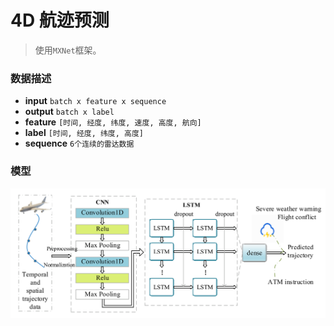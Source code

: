 # 4D 航迹预测

> 使用`MXNet`框架。

### 数据描述

- **input** `batch x feature x sequence`
- **output** `batch x label`
- **feature** `[时间, 经度, 纬度, 速度, 高度, 航向]`
- **label** `[时间, 经度, 纬度, 高度]`
- **sequence** `6个连续的雷达数据`

### 模型

![模型](.img/model.png)
